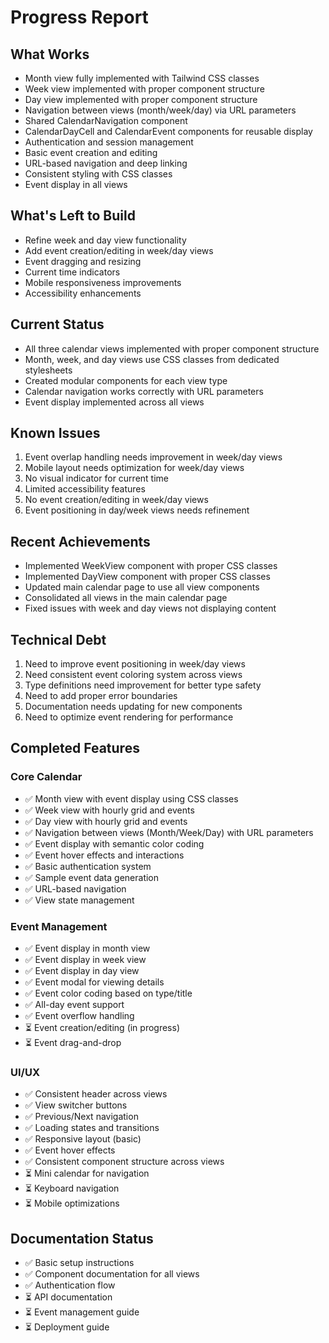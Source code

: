 # Progress Report

## What Works
- Month view fully implemented with Tailwind CSS classes
- Week view implemented with proper component structure
- Day view implemented with proper component structure
- Navigation between views (month/week/day) via URL parameters
- Shared CalendarNavigation component
- CalendarDayCell and CalendarEvent components for reusable display
- Authentication and session management
- Basic event creation and editing
- URL-based navigation and deep linking
- Consistent styling with CSS classes
- Event display in all views

## What's Left to Build
- Refine week and day view functionality
- Add event creation/editing in week/day views
- Event dragging and resizing
- Current time indicators
- Mobile responsiveness improvements
- Accessibility enhancements

## Current Status
- All three calendar views implemented with proper component structure
- Month, week, and day views use CSS classes from dedicated stylesheets
- Created modular components for each view type
- Calendar navigation works correctly with URL parameters
- Event display implemented across all views

## Known Issues
1. Event overlap handling needs improvement in week/day views
2. Mobile layout needs optimization for week/day views
3. No visual indicator for current time
4. Limited accessibility features
5. No event creation/editing in week/day views
6. Event positioning in day/week views needs refinement

## Recent Achievements
- Implemented WeekView component with proper CSS classes
- Implemented DayView component with proper CSS classes 
- Updated main calendar page to use all view components
- Consolidated all views in the main calendar page
- Fixed issues with week and day views not displaying content

## Technical Debt
1. Need to improve event positioning in week/day views
2. Need consistent event coloring system across views
3. Type definitions need improvement for better type safety
4. Need to add proper error boundaries
5. Documentation needs updating for new components
6. Need to optimize event rendering for performance

## Completed Features

### Core Calendar
- ✅ Month view with event display using CSS classes
- ✅ Week view with hourly grid and events
- ✅ Day view with hourly grid and events
- ✅ Navigation between views (Month/Week/Day) with URL parameters
- ✅ Event display with semantic color coding
- ✅ Event hover effects and interactions
- ✅ Basic authentication system
- ✅ Sample event data generation
- ✅ URL-based navigation
- ✅ View state management

### Event Management
- ✅ Event display in month view
- ✅ Event display in week view
- ✅ Event display in day view
- ✅ Event modal for viewing details
- ✅ Event color coding based on type/title
- ✅ All-day event support
- ✅ Event overflow handling
- ⏳ Event creation/editing (in progress)
- ⏳ Event drag-and-drop

### UI/UX
- ✅ Consistent header across views
- ✅ View switcher buttons
- ✅ Previous/Next navigation
- ✅ Loading states and transitions
- ✅ Responsive layout (basic)
- ✅ Event hover effects
- ✅ Consistent component structure across views
- ⏳ Mini calendar for navigation
- ⏳ Keyboard navigation
- ⏳ Mobile optimizations

## Documentation Status
- ✅ Basic setup instructions
- ✅ Component documentation for all views
- ✅ Authentication flow
- ⏳ API documentation
- ⏳ Event management guide
- ⏳ Deployment guide 